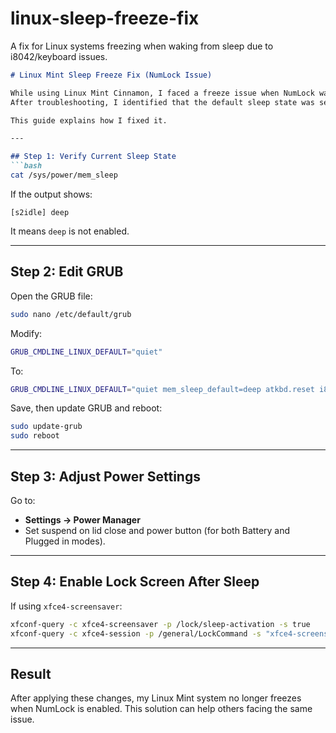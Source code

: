 # linux-sleep-freeze-fix
 A fix for Linux systems freezing when waking from sleep due to i8042/keyboard issues.

````markdown
# Linux Mint Sleep Freeze Fix (NumLock Issue)

While using Linux Mint Cinnamon, I faced a freeze issue when NumLock was enabled.  
After troubleshooting, I identified that the default sleep state was set to **s2idle** instead of **deep**.  

This guide explains how I fixed it.

---

## Step 1: Verify Current Sleep State
```bash
cat /sys/power/mem_sleep
````

If the output shows:

```
[s2idle] deep
```

It means `deep` is not enabled.

---

## Step 2: Edit GRUB

Open the GRUB file:

```bash
sudo nano /etc/default/grub
```

Modify:

```bash
GRUB_CMDLINE_LINUX_DEFAULT="quiet"
```

To:

```bash
GRUB_CMDLINE_LINUX_DEFAULT="quiet mem_sleep_default=deep atkbd.reset i8042.reset i8042.nomux i8042.nopnp i8042.dumbkbd"
```

Save, then update GRUB and reboot:

```bash
sudo update-grub
sudo reboot
```

---

## Step 3: Adjust Power Settings

Go to:

* **Settings → Power Manager**
* Set suspend on lid close and power button (for both Battery and Plugged in modes).

---

## Step 4: Enable Lock Screen After Sleep

If using `xfce4-screensaver`:

```bash
xfconf-query -c xfce4-screensaver -p /lock/sleep-activation -s true
xfconf-query -c xfce4-session -p /general/LockCommand -s "xfce4-screensaver-command -l"
```

---

## Result

After applying these changes, my Linux Mint system no longer freezes when NumLock is enabled.
This solution can help others facing the same issue.
